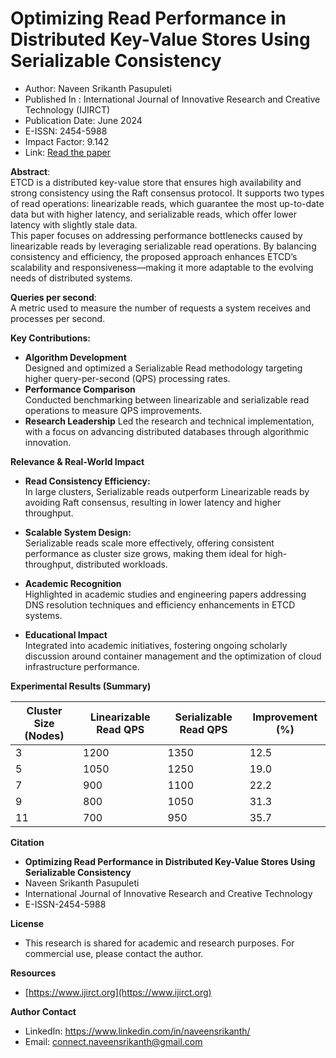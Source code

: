 # Optimizing Read Performance in Distributed Key-Value Stores Using Serializable Consistency
* Author: Naveen Srikanth Pasupuleti
* Published In : International Journal of Innovative Research and Creative Technology (IJIRCT)
* Publication Date: June 2024
* E-ISSN: 2454-5988
* Impact Factor: 9.142
* Link: [Read the paper](https://www.ijirct.org/viewPaper.php?paperId=2505045)

**Abstract**:\
ETCD is a distributed key-value store that ensures high availability and strong consistency using the Raft consensus protocol. It supports two types of read operations: linearizable reads, which guarantee the most up-to-date data but with higher latency, and serializable reads, which offer lower latency with slightly stale data.  
This paper focuses on addressing performance bottlenecks caused by linearizable reads by leveraging serializable read operations. By balancing consistency and efficiency, the proposed approach enhances ETCD’s scalability and responsiveness—making it more adaptable to the evolving needs of distributed systems.

**Queries per second**:\
  A metric used to measure the number of requests a system receives and processes per second.

**Key Contributions:** 
* **Algorithm Development** \
  Designed and optimized a Serializable Read methodology targeting higher query-per-second (QPS) processing rates.
* **Performance Comparison** \
  Conducted benchmarking between linearizable and serializable read operations to measure QPS improvements.
* **Research Leadership**
  Led the research and technical implementation, with a focus on advancing distributed databases through algorithmic innovation.

**Relevance & Real-World Impact**
* **Read Consistency Efficiency:** \
  In large clusters, Serializable reads outperform Linearizable reads by avoiding Raft consensus, resulting in lower latency and higher throughput.
* **Scalable System Design:**\
  Serializable reads scale more effectively, offering consistent performance as cluster size grows, making them ideal for high-throughput, distributed workloads.
  
* **Academic Recognition** \
  Highlighted in academic studies and engineering papers addressing DNS resolution techniques and efficiency enhancements in ETCD systems. 

* **Educational Impact**  \
  Integrated into academic initiatives, fostering ongoing scholarly discussion around container management and the optimization of cloud infrastructure performance.

**Experimental Results (Summary)**


| Cluster Size (Nodes) | Linearizable Read QPS | Serializable Read QPS | Improvement (%) |
| ---------------------| --------------------- | --------------------- | ----------------|
| 3                    | 1200                  | 1350                  | 12.5            |
| 5                    | 1050                  | 1250                  | 19.0            |
| 7                    | 900                   | 1100                  | 22.2            |
| 9                    | 800                   | 1050                  | 31.3            |
| 11                   | 700                   |  950                  | 35.7            |

**Citation**
* **Optimizing Read Performance in Distributed Key-Value Stores Using Serializable Consistency**
*   Naveen Srikanth Pasupuleti
*   International Journal of Innovative Research and Creative Technology
*   E-ISSN-2454-5988

**License**
* This research is shared for academic and research purposes. For commercial use, please contact the author.

**Resources**
*  [https://www.ijirct.org](https://www.ijirct.org)

**Author Contact** 
  * LinkedIn: https://www.linkedin.com/in/naveensrikanth/
  * Email: connect.naveensrikanth@gmail.com
